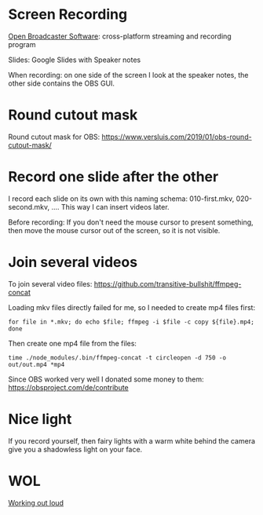 # Screen Recording

[Open Broadcaster Software](https://obsproject.com/): cross-platform streaming and recording program

Slides: Google Slides with Speaker notes

When recording: on one side of the screen I look at the speaker notes, the other side contains the OBS GUI.

# Round cutout mask

Round cutout mask for OBS: https://www.versluis.com/2019/01/obs-round-cutout-mask/

# Record one slide after the other

I record each slide on its own with this naming schema: 010-first.mkv, 020-second.mkv, .... This way I can insert videos later.

Before recording: If you don't need the mouse cursor to present something, then move the mouse cursor out of the screen, so it is not visible. 

# Join several videos

To join several video files: https://github.com/transitive-bullshit/ffmpeg-concat

Loading mkv files directly failed for me, so I needed to create mp4 files first:

```
for file in *.mkv; do echo $file; ffmpeg -i $file -c copy ${file}.mp4; done
```

Then create one mp4 file from the files:

```
time ./node_modules/.bin/ffmpeg-concat -t circleopen -d 750 -o out/out.mp4 *mp4
```

Since OBS worked very well I donated some money to them: https://obsproject.com/de/contribute

# Nice light

If you record yourself, then fairy lights with a warm white behind the camera give you a shadowless light on your face.

# WOL

[Working out loud](https://github.com/guettli/wol)
